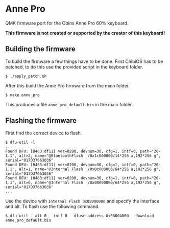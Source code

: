 # Anne Pro
QMK firmware port for the Obins Anne Pro 60% keyboard.

__This firmware is not created or supported by the creator of this keyboard!__

## Building the firmware
To build the firmware a few things have to be done.
First ChibiOS has to be patched, to do this use the provided script in the keyboard folder.
```
$ ./apply_patch.sh
```
After this build the Anne Pro firmware from the main folder.
```
$ make anne_pro
```
This produces a file `anne_pro_default.bin` in the main folder.

## Flashing the firmware
First find the correct device to flash.
```
$ dfu-util -l
...
Found DFU: [0483:df11] ver=0200, devnum=30, cfg=1, intf=0, path="20-1.1", alt=2, name="@BluetoothFlash  /0x1c000000/14*256 a,192*256 g", serial="017D37663036"
Found DFU: [0483:df11] ver=0200, devnum=30, cfg=1, intf=0, path="20-1.1", alt=1, name="@Internal Flash  /0x0c000000/64*256 a,192*256 g", serial="017D37663036"
Found DFU: [0483:df11] ver=0200, devnum=30, cfg=1, intf=0, path="20-1.1", alt=0, name="@Internal Flash  /0x08000000/64*256 a,192*256 g", serial="017D37663036"
...
```
Use the device with `Internal Flash 0x08000000` and specify the interface and alt. To flash use the following command.
```
$ dfu-util --alt 0 --intf 0 --dfuse-address 0x08004000 --download anne_pro_default.bin
```

